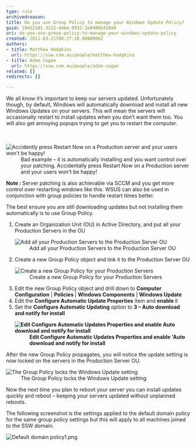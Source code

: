 ```yaml
---
type: rule
archivedreason: 
title: Do you use Group Policy to manage your Windows Update Policy?
guid: 19452101-3232-446e-9932-2e8486b410d4
uri: do-you-use-group-policy-to-manage-your-windows-update-policy
created: 2011-03-21T00:27:18.0000000Z
authors:
- title: Matthew Hodgkins
  url: https://ssw.com.au/people/matthew-hodgkins
- title: Adam Cogan
  url: https://ssw.com.au/people/adam-cogan
related: []
redirects: []

---
```



We all know it’s important to keep our servers updated. Unfortunately though, by default, Windows will automatically download and install all new Windows Updates on your servers. This will mean the servers will occasionally restart to install updates when you don’t want them too. You will also get annoying popups trying to get you to restart the computer. <br>
<br><excerpt class='endintro'></excerpt><br>
<dl class="badImage"><dt> <img alt=" Accidently press Restart Now on a Production server and your users won't be happy!" src="/PublishingImages/updates-restart.jpg" /> </dt><dd>Bad example – it is automatically installing and you want control over your patching. Accidentally press Restart Now on a Production server and your users won't be happy!</dd></dl><p><b>Note &#58; </b>Server patching is also achievable via SCCM and you get more control over restarting windows like this. WSUS can also be used in conjunction with group policies to handle restart times better.</p><p>The best ensure you are still downloading updates but not installing them automatically is to use Group Policy.</p><ol><li>Create an Organization Unit (OU) in Active Directory, and put all your Production Servers in the OU<br>
      <dl class="image"><dt> <img alt="Add all your Production Servers to the Production Server OU" src="/PublishingImages/updates-adou.jpg" /> </dt><dd>Add all your Production Servers to the Production Server OU</dd></dl></li><li>Create a new Group Policy object and link it to the Production Server OU<br>
      <dl class="image"><dt> <img alt="Create a new Group Policy for your Production Servers" src="/PublishingImages/updates-gpo.jpg" /> </dt><dd>Create a new Group Policy for your Production Servers</dd></dl></li><li>Edit the new Group Policy object and drill down to <strong>Computer Configuration</strong> | <strong>Policies </strong>| <strong>Windows Components</strong> | <strong>Windows Update</strong> </li><li>Edit the <strong>Configure Automatic Update Properties</strong> item and <strong>enable </strong>it</li><li>Set the <strong>Configure Automatic Updating</strong> option to <strong>3 – Auto download and notify for install<br>
         <dl class="image"><dt> <img alt="Edit Configure Automatic Updates Properties and enable Auto download and notify for install" src="/PublishingImages/updates-editgp.jpg" /> </dt><dd>Edit Configure Automatic Updates Properties and enable 'Auto download and notify for install</dd></dl> </strong></li></ol><p>After the new Group Policy propagates, you will notice the update setting is now locked on the servers in the Production Server OU.</p><dl class="goodImage"><dt> <img alt="The Group Policy locks the Windows Update setting" src="/PublishingImages/updates-updatesforced.jpg" /> </dt><dd>The Group Policy locks the Windows Update setting</dd></dl><p>Now the next time you plan to reboot your server you can install updates quickly and reboot – keeping your servers updated without unplanned reboots.</p><p>The following screenshot is the settings applied to the default domain policy for the same group policy settings but this will apply to all machines joined to the SSW domain. <br></p><dl class="image"><dt> <img alt="Default domain policy1.png" src="/Documents/Default%20domain%20policy1.png" /> </dt></dl>


